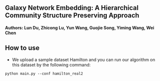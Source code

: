 ## Galaxy Network Embedding: A Hierarchical Community Structure Preserving Approach
#### Authors: Lun Du, Zhicong Lu, Yun Wang, Guojie Song, Yiming Wang, Wei Chen

## How to use
- We upload a sample dataset Hamilton and you can run our algorithm on this dataset by the following command:
```shell
python main.py --conf hamilton_real2
```
